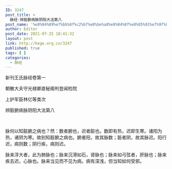 ```yaml
---
ID: 3247
post_title: >
  脉经·辨脏腑病脉阴阳大法第八
post_name: '%e8%84%89%e7%bb%8f%c2%b7%e8%be%a8%e8%84%8f%e8%85%91%e7%97%85%e8%84%89%e9%98%b4%e9%98%b3%e5%a4%a7%e6%b3%95%e7%ac%ac%e5%85%ab'
author: Editor
post_date: 2021-07-25 18:41:32
layout: post
link: http://kege.org.cn/3247
published: true
tags: [ ]
categories:
  - 脉经
---
```

新刊王氏脉经卷第一

朝散大夫守光禄卿直秘阁判登闻检院

上护军臣林亿等类次

辨脏腑病脉阴阳大法第八

&nbsp;

脉何以知脏腑之病也？然：数者腑也，迟者脏也。数即有热，迟即生寒。诸阳为热，诸阴为寒。故别知脏腑之病也。<span class="emphasis_small">腑者阳，故其脉数；脏者阴，故其脉迟。阳行迟，病则数；阴行疾，病则迟。</span>

脉来浮大者，此为肺脉也；脉来沉滑如石，肾脉也；脉来如弓弦者，肝脉也；脉来疾去迟，心脉也。脉来当见而不见为病。病有深浅，但当知如何受邪。